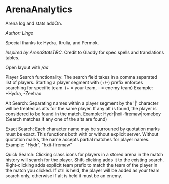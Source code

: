 # ArenaAnalytics
Arena log and stats addOn.

*Author: Lingo*

Special thanks to: 
Hydra, Itrulia, and Permok.

*Inspired by ArenaStatsTBC.*
Credit to Gladdy for spec spells and translations tables.

Open layout with */aa*

Player Search functionality:
The search field takes in a comma separated list of players.
Starting a player segment with (+/-) prefix enforces searching for specific team. (+ = your team, - = enemy team)
Example: +Hydra, -Zeetrax

Alt Search:
Separating names within a player segment by the '|' character will be treated as alts for the same player.
If any alt is found, the player is considered to be found in the match.
Example: Hydr|hxii-firemaw|romeboy (Search matches if any one of the alts are found)

Exact Search:
Each character name may be surrouned by quotation marks must be exact. This functions both with or without explicit server.
Without quotation marks, the name accepts partial matches for player names.
Example: "Hydr", "hxii-firemaw"

Quick Search:
Clicking class icons for players in a stored arena in the match history will search for the player.
Shift-clicking adds it to the existing search.
Right-clicking adds explicit team prefix to match the team of the player in the match you clicked.
If ctrl is held, the player will be added as your team search only, otherwise if alt is held it must be an enemy.
